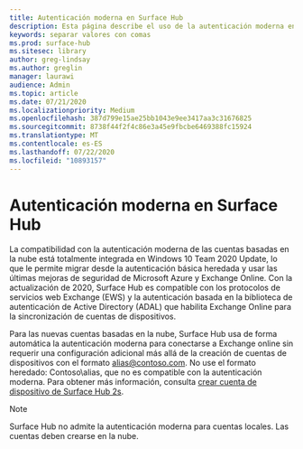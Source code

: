 ```yaml
---
title: Autenticación moderna en Surface Hub
description: Esta página describe el uso de la autenticación moderna en Surface Hub, en contraste con la autenticación básica heredada.
keywords: separar valores con comas
ms.prod: surface-hub
ms.sitesec: library
author: greg-lindsay
ms.author: greglin
manager: laurawi
audience: Admin
ms.topic: article
ms.date: 07/21/2020
ms.localizationpriority: Medium
ms.openlocfilehash: 387d799e15ae25bb1043e9ee3417aa3c31676825
ms.sourcegitcommit: 8738f44f2f4c86e3a45e9fbcbe6469388fc15924
ms.translationtype: MT
ms.contentlocale: es-ES
ms.lasthandoff: 07/22/2020
ms.locfileid: "10893157"
---
```

# Autenticación moderna en Surface Hub

La compatibilidad con la autenticación moderna de las cuentas basadas en la nube está totalmente integrada en Windows 10 Team 2020 Update, lo que le permite migrar desde la autenticación básica heredada y usar las últimas mejoras de seguridad de Microsoft Azure y Exchange Online. Con la actualización de 2020, Surface Hub es compatible con los protocolos de servicios web Exchange (EWS) y la autenticación basada en la biblioteca de autenticación de Active Directory (ADAL) que habilita Exchange Online para la sincronización de cuentas de dispositivos.

Para las nuevas cuentas basadas en la nube, Surface Hub usa de forma automática la autenticación moderna para conectarse a Exchange online sin requerir una configuración adicional más allá de la creación de cuentas de dispositivos con el formato [alias@contoso.com](mailto:alias@contoso.com). No use el formato heredado: Contoso\alias, que no es compatible con la autenticación moderna. Para obtener más información, consulta [crear cuenta de dispositivo de Surface Hub 2s](https://docs.microsoft.com/surface-hub/surface-hub-2s-account).

> [!NOTE]
> Surface Hub no admite la autenticación moderna para cuentas locales. Las cuentas deben crearse en la nube.

